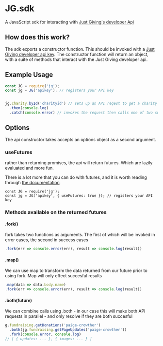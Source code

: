# JG.sdk
A JavaScript sdk for interacting with [Just Giving's developer
Api](https://developer.justgiving.com/)

## How does this work?
The sdk exports a constructor function. This should be invoked with a [Just
Giving developer api key](https://developer.justgiving.com/signup). The
constructor function will return an object, with a suite of methods that
interact with the Just Giving developer api.

## Example Usage

```js
const JG = require('jg');
const jg = JG('apikey'); // registers your API key


jg.charity.byId('charityid') // sets up an API reqest to get a charity by it's ID
  .then(console.log)
  .catch(console.error) // invokes the request then calls one of two supplied functions depending on whether it succeeds
```

## Options
The api constructor takes accepts an options object as a second argument.

### useFutures
rather than returning promises, the api will return futures. Which are lazily
evaluated and more fun.

There is a lot more that you can do with futures, and it is worth reading
through [the
documentation](https://github.com/fluture-js/Fluture#transforming-futures)
```
const JG = require('jg');
const jg = JG('apikey', { useFutures: true }); // registers your API key
```


### Methods available on the returned futures

#### .fork()
fork takes two functions as arguments. The first of which will be invoked in
error cases, the second in success cases
```js
.fork(err => console.error(err), result => console.log(result))
```

#### .map()
We can use map to transform the data returned from our future prior to using
fork. Map will only effect succesful results
```js
.map(data => data.body.name)
.fork(err => console.error(err), result => console.log(result))
```

#### .both(future)
We can combine calls using .both - in our case this will make both API
requests in parallel - and only resolve if they are both succesful 
```js
g.fundraising.getDonations('paige-crowther')
  .both(jg.fundraising.getPageUpdates('paige-crowther'))
  .fork(console.error, console.log)
// [ { updates: ... }, { images: ... } ] 
```

